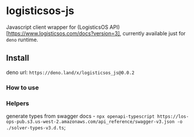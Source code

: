 # logisticsos-js

Javascript client wrapper for (LogisticsOS API)[https://www.logisticsos.com/docs?version=3], currently available just for `deno` runtime.

## Install

deno url: `https://deno.land/x/logisticsos_js@0.0.2`

### How to use
### Helpers

generate types from swagger docs - `npx openapi-typescript https://los-ops-pub.s3.us-west-2.amazonaws.com/api_reference/swagger-v3.json -o ./solver-types-v3.d.ts`;
